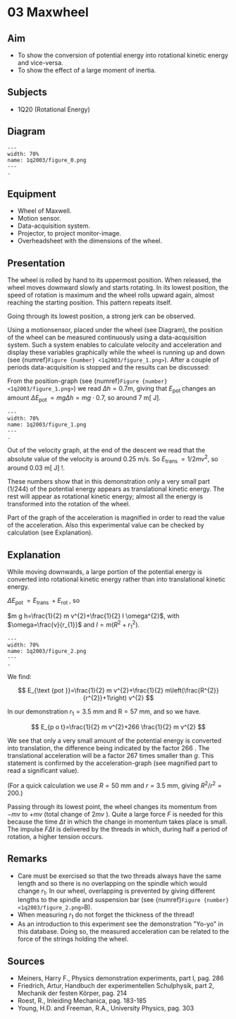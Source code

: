 # 03 Maxwheel 
    
  
## Aim   
 
 *  To show the conversion of potential energy into rotational kinetic energy and vice-versa. 
 *  To show the effect of a large moment of inertia.
   
  
## Subjects   
* 1Q20 (Rotational Energy)   

## Diagram
   
```{figure} figures/figure_0.png  
---  
width: 70%  
name: 1q2003/figure_0.png  
---  
. 
```

## Equipment
 *  Wheel of Maxwell. 
 *  Motion sensor. 
 *  Data-acquisition system. 
 *  Projector, to project monitor-image. 
 *  Overheadsheet with the dimensions of the wheel.
     
  
## Presentation   
The wheel is rolled by hand to its uppermost position. When released, the wheel moves downward slowly and starts rotating. In its lowest position, the speed of rotation is maximum and the wheel rolls upward again, almost reaching the starting position. This pattern repeats itself.

Going through its lowest position, a strong jerk can be observed.

Using a motionsensor, placed under the wheel (see Diagram), the position of the wheel can be measured continuously using a data-acquisition system. Such a system enables to calculate velocity and acceleration and display these variables graphically while the wheel is running up and down (see {numref}`Figure {number} <1q2003/figure_1.png>`). After a couple of periods data-acquisition is stopped and the results can be discussed:

From the position-graph (see {numref}`Figure {number} <1q2003/figure_1.png>`) we read $\Delta h=0.7 m$, giving that $E_{\text {pot }}$ changes an amount $\Delta E_{\text {pot }}=m g \Delta h=m g \cdot 0 .7$, so around $7 \mathrm{~m}[\mathrm{~J}]$.

```{figure} figures/figure_1.png  
---  
width: 70%  
name: 1q2003/figure_1.png  
---  
. 
```

Out of the velocity graph, at the end of the descent we read that the absolute value of the velocity is around $0.25 \mathrm{~m} / \mathrm{s}$. So $E_{\text {trans }}=1 / 2 m v^{2}$, so around $0.03 \mathrm{~m}[\mathrm{~J}]$ !.

These numbers show that in this demonstration only a very small part $(1 / 244)$ of the potential energy appears as translational kinetic energy. The rest will appear as rotational kinetic energy; almost all the energy is transformed into the rotation of the wheel.

Part of the graph of the acceleration is magnified in order to read the value of the acceleration. Also this experimental value can be checked by calculation (see Explanation).
  
## Explanation   
While moving downwards, a large portion of the potential energy is converted into rotational kinetic energy rather than into translational kinetic energy.

$\Delta E_{\text {pot }}=E_{\text {trans }}+E_{\text {rot }}$, so

$m g h=\frac{1}{2} m v^{2}+\frac{1}{2} I \omega^{2}$, with $\omega=\frac{v}{r_{1}}$ and $I=m\left(R^{2}+r_{1}^{2}\right)$.

```{figure} figures/figure_2.png  
---  
width: 70%  
name: 1q2003/figure_2.png  
---  
. 
```
We find:

$$
E_{\text {pot }}=\frac{1}{2} m v^{2}+\frac{1}{2} m\left(\frac{R^{2}}{r^{2}}+1\right) v^{2}
$$

In our demonstration $r_{1}=3.5 \mathrm{~mm}$ and $\mathrm{R}=57 \mathrm{~mm}$, and so we have.

$$
E_{p o t}=\frac{1}{2} m v^{2}+266 \frac{1}{2} m v^{2}
$$

We see that only a very small amount of the potential energy is converted into translation, the difference being indicated by the factor 266 . The translational acceleration will be a factor 267 times smaller than $g$. This statement is confirmed by the acceleration-graph (see magnified part to read a significant value).

(For a quick calculation we use $R=50 \mathrm{~mm}$ and $r=3.5 \mathrm{~mm}$, giving $R^{2} / r^{2}=200$.)

Passing through its lowest point, the wheel changes its momentum from $-m v$ to $+m v$ (total change of $2 m v$ ). Quite a large force $F$ is needed for this because the time $\Delta t$ in which the change in momentum takes place is small. The impulse $F \Delta t$ is delivered by the threads in which, during half a period of rotation, a higher tension occurs.

  
## Remarks   
- Care must be exercised so that the two threads always have the same length and so there is no overlapping on the spindle which would change $r_{1}$. In our wheel, overlapping is prevented by giving different lengths to the spindle and suspension bar (see {numref}`Figure {number} <1q2003/figure_2.png>`B).
- When measuring $r_{1}$ do not forget the thickness of the thread!
- As an introduction to this experiment see the demonstration "Yo-yo" in this database. Doing so, the measured acceleration can be related to the force of the strings holding the wheel.    
  
## Sources
 *  Meiners, Harry F., Physics demonstration experiments, part I, pag. 286 
 *  Friedrich, Artur, Handbuch der experimentellen Schulphysik, part 2, Mechanik der festen Körper, pag. 214 
 *  Roest, R., Inleiding Mechanica, pag. 183-185 
 *  Young, H.D. and Freeman, R.A., University Physics, pag. 303
  